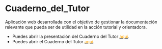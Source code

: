 # Cuaderno_del_Tutor
Aplicación web desarrollada con el objetivo de gestionar la documentación relevante que pueda ser de utilidad en la acción tutorial y orientadora. 

- Puedes abrir la presentación del Cuaderno del Tutor [<span style="color:orange">aquí</span>](http://rpubs.com/Raq/cuaderno_del_tutor).
- Puedes abrir el Cuaderno del Tutor [<span style="color:orange">aquí</span>](https://scontador.shinyapps.io/cuaderno_del_tutor).

